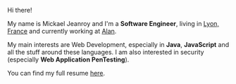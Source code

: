 Hi there!

My name is Mickael Jeanroy and I'm a **Software Engineer**, living in [Lyon, France](https://goo.gl/maps/mCdtA8dkCESd1gMAA) and currently working at [Alan](https://alan.com).

My main interests are Web Development, especially in **Java**, **JavaScript** and all the stuff around these languages. I am also interested in security (especially **Web Application PenTesting**).

You can find my full resume [here](/resume).
